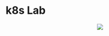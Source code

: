 # k8s Lab

<p align="center">
  <img src="https://user-images.githubusercontent.com/51189292/185849521-dd24a736-9831-46a9-ba58-8ed32411f38f.png">
</p>
